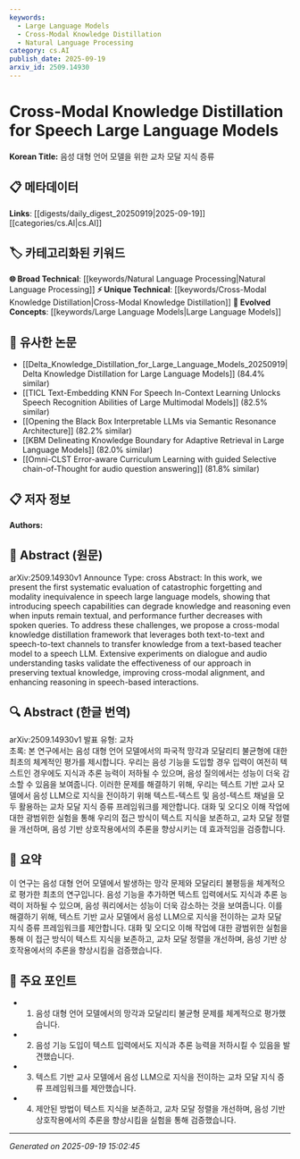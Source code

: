 ```yaml
---
keywords:
  - Large Language Models
  - Cross-Modal Knowledge Distillation
  - Natural Language Processing
category: cs.AI
publish_date: 2025-09-19
arxiv_id: 2509.14930
---
```


<!-- KEYWORD_LINKING_METADATA:
{
  "processed_timestamp": "2025-09-22 21:51:08.513545",
  "vocabulary_version": "1.0",
  "selected_keywords": [
    "Large Language Models",
    "Cross-Modal Knowledge Distillation",
    "Natural Language Processing"
  ],
  "rejected_keywords": [
    "Speech Recognition",
    "Transfer Learning"
  ],
  "similarity_scores": {
    "Large Language Models": 0.8,
    "Cross-Modal Knowledge Distillation": 0.78,
    "Natural Language Processing": 0.7
  },
  "extraction_method": "AI_prompt_based",
  "budget_applied": true
}
-->


# Cross-Modal Knowledge Distillation for Speech Large Language Models

**Korean Title:** 음성 대형 언어 모델을 위한 교차 모달 지식 증류

## 📋 메타데이터

**Links**: [[digests/daily_digest_20250919|2025-09-19]]   [[categories/cs.AI|cs.AI]]

## 🏷️ 카테고리화된 키워드
**🌐 Broad Technical**: [[keywords/Natural Language Processing|Natural Language Processing]]
**⚡ Unique Technical**: [[keywords/Cross-Modal Knowledge Distillation|Cross-Modal Knowledge Distillation]]
**🚀 Evolved Concepts**: [[keywords/Large Language Models|Large Language Models]]

## 🔗 유사한 논문
- [[Delta_Knowledge_Distillation_for_Large_Language_Models_20250919|Delta Knowledge Distillation for Large Language Models]] (84.4% similar)
- [[TICL Text-Embedding KNN For Speech In-Context Learning Unlocks Speech Recognition Abilities of Large Multimodal Models]] (82.5% similar)
- [[Opening the Black Box Interpretable LLMs via Semantic Resonance Architecture]] (82.2% similar)
- [[KBM Delineating Knowledge Boundary for Adaptive Retrieval in Large Language Models]] (82.0% similar)
- [[Omni-CLST Error-aware Curriculum Learning with guided Selective chain-of-Thought for audio question answering]] (81.8% similar)

## 📋 저자 정보

**Authors:** 

## 📄 Abstract (원문)

arXiv:2509.14930v1 Announce Type: cross 
Abstract: In this work, we present the first systematic evaluation of catastrophic forgetting and modality inequivalence in speech large language models, showing that introducing speech capabilities can degrade knowledge and reasoning even when inputs remain textual, and performance further decreases with spoken queries. To address these challenges, we propose a cross-modal knowledge distillation framework that leverages both text-to-text and speech-to-text channels to transfer knowledge from a text-based teacher model to a speech LLM. Extensive experiments on dialogue and audio understanding tasks validate the effectiveness of our approach in preserving textual knowledge, improving cross-modal alignment, and enhancing reasoning in speech-based interactions.

## 🔍 Abstract (한글 번역)

arXiv:2509.14930v1 발표 유형: 교차  
초록: 본 연구에서는 음성 대형 언어 모델에서의 파국적 망각과 모달리티 불균형에 대한 최초의 체계적인 평가를 제시합니다. 우리는 음성 기능을 도입할 경우 입력이 여전히 텍스트인 경우에도 지식과 추론 능력이 저하될 수 있으며, 음성 질의에서는 성능이 더욱 감소할 수 있음을 보여줍니다. 이러한 문제를 해결하기 위해, 우리는 텍스트 기반 교사 모델에서 음성 LLM으로 지식을 전이하기 위해 텍스트-텍스트 및 음성-텍스트 채널을 모두 활용하는 교차 모달 지식 증류 프레임워크를 제안합니다. 대화 및 오디오 이해 작업에 대한 광범위한 실험을 통해 우리의 접근 방식이 텍스트 지식을 보존하고, 교차 모달 정렬을 개선하며, 음성 기반 상호작용에서의 추론을 향상시키는 데 효과적임을 검증합니다.

## 📝 요약

이 연구는 음성 대형 언어 모델에서 발생하는 망각 문제와 모달리티 불평등을 체계적으로 평가한 최초의 연구입니다. 음성 기능을 추가하면 텍스트 입력에서도 지식과 추론 능력이 저하될 수 있으며, 음성 쿼리에서는 성능이 더욱 감소하는 것을 보여줍니다. 이를 해결하기 위해, 텍스트 기반 교사 모델에서 음성 LLM으로 지식을 전이하는 교차 모달 지식 증류 프레임워크를 제안합니다. 대화 및 오디오 이해 작업에 대한 광범위한 실험을 통해 이 접근 방식이 텍스트 지식을 보존하고, 교차 모달 정렬을 개선하며, 음성 기반 상호작용에서의 추론을 향상시킴을 검증했습니다.

## 🎯 주요 포인트

- 1. 음성 대형 언어 모델에서의 망각과 모달리티 불균형 문제를 체계적으로 평가했습니다.

- 2. 음성 기능 도입이 텍스트 입력에서도 지식과 추론 능력을 저하시킬 수 있음을 발견했습니다.

- 3. 텍스트 기반 교사 모델에서 음성 LLM으로 지식을 전이하는 교차 모달 지식 증류 프레임워크를 제안했습니다.

- 4. 제안된 방법이 텍스트 지식을 보존하고, 교차 모달 정렬을 개선하며, 음성 기반 상호작용에서의 추론을 향상시킴을 실험을 통해 검증했습니다.

---

*Generated on 2025-09-19 15:02:45*
